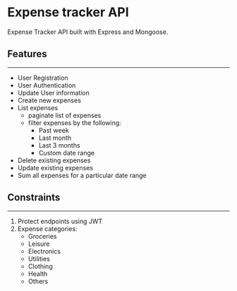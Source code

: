 # Expense tracker API

Expense Tracker API built with Express and Mongoose.

## Features

---

- User Registration
- User Authentication
- Update User information
- Create new expenses
- List expenses
  - paginate list of expenses
  - filter expenses by the following:
    - Past week
    - Last month
    - Last 3 months
    - Custom date range
- Delete existing expenses
- Update existing expenses
- Sum all expenses for a particular date range

## Constraints

---

1. Protect endpoints using JWT
2. Expense categories:
   - Groceries
   - Leisure
   - Electronics
   - Utilities
   - Clothing
   - Health
   - Others
